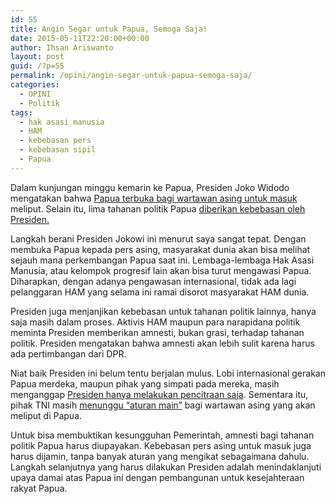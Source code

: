 ```yaml
---
id: 55
title: Angin Segar untuk Papua, Semoga Saja!
date: 2015-05-11T22:20:00+00:00
author: Ihsan Ariswanto
layout: post
guid: /?p=55
permalink: /opini/angin-segar-untuk-papua-semoga-saja/
categories:
  - OPINI
  - Politik
tags:
  - hak asasi manusia
  - HAM
  - kebebasan pers
  - kebebasan sipil
  - Papua
---
```

Dalam kunjungan minggu kemarin ke Papua, Presiden Joko Widodo mengatakan bahwa <a href="https://news.detik.com/read/2015/05/10/141905/2911004/10/mulai-hari-ini-jokowi-bebaskan-wartawan-asing-masuk-papua" target="_blank">Papua terbuka bagi wartawan asing untuk masuk</a> meliput. Selain itu, lima tahanan politik Papua <a href="https://setkab.go.id/kunjungi-lapas-abepura-presiden-jokowi-bebaskan-5-tahanan-politik-papua/" target="_blank">diberikan kebebasan oleh Presiden.</a>

Langkah berani Presiden Jokowi ini menurut saya sangat tepat. Dengan membuka Papua kepada pers asing, masyarakat dunia akan bisa melihat sejauh mana perkembangan Papua saat ini. Lembaga-lembaga Hak Asasi Manusia, atau kelompok progresif lain akan bisa turut mengawasi Papua. Diharapkan, dengan adanya pengawasan internasional, tidak ada lagi pelanggaran HAM yang selama ini ramai disorot masyarakat HAM dunia.

Presiden juga menjanjikan kebebasan untuk tahanan politik lainnya, hanya saja masih dalam proses. Aktivis HAM maupun para narapidana politik meminta Presiden memberikan amnesti, bukan grasi, terhadap tahanan politik. Presiden mengatakan bahwa amnesti akan lebih sulit karena harus ada pertimbangan dari DPR.

Niat baik Presiden ini belum tentu berjalan mulus. Lobi internasional gerakan Papua merdeka, maupun pihak yang simpati pada mereka, masih menganggap <a href="https://www.bbc.co.uk/indonesia/berita_indonesia/2015/05/150510_indonesia_papua_reaksi" target="_blank">Presiden hanya melakukan pencitraan saja</a>. Sementara itu, pihak TNI masih <a href="https://www.tempo.co/read/news/2015/05/11/078665402/Moeldoko-Aturan-Main-Jurnalis-Asing-di-Papua-Masih-Digodok" target="_blank">menunggu &#8220;aturan main&#8221;</a> bagi wartawan asing yang akan meliput di Papua.

Untuk bisa membuktikan kesungguhan Pemerintah, amnesti bagi tahanan politik Papua harus diupayakan. Kebebasan pers asing untuk masuk juga harus dijamin, tanpa banyak aturan yang mengikat sebagaimana dahulu. Langkah selanjutnya yang harus dilakukan Presiden adalah menindaklanjuti upaya damai atas Papua ini dengan pembangunan untuk kesejahteraan rakyat Papua.

&nbsp;